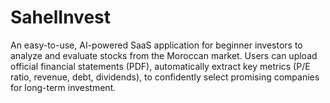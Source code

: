 # SahelInvest
An easy-to-use, AI-powered SaaS application for beginner investors to analyze and evaluate stocks from the Moroccan market. Users can upload official financial statements (PDF), automatically extract key metrics (P/E ratio, revenue, debt, dividends), to confidently select promising companies for long-term investment.
